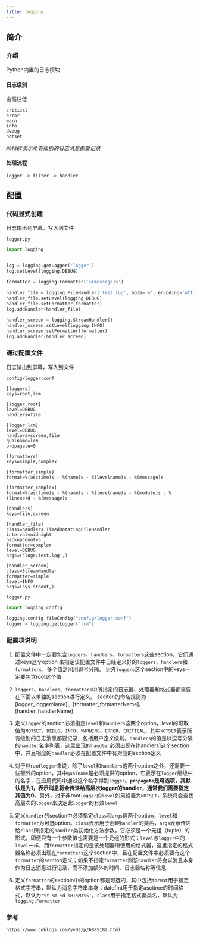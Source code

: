 ```yaml
---
title: logging
---
```


## 简介

### 介绍

Python内置的日志模块

#### 日志级别
由高往低
```text
critical
error
warn
info
debug
notset
```

*`NOTSET`表示所有级别的日志消息都要记录*

#### 处理流程

`logger -> filter -> handler`

## 配置

### 代码显式创建

日志输出到屏幕，写入到文件

`logger.py`

```python
import logging


log = logging.getLogger('logger')
log.setLevel(logging.DEBUG)

formatter = logging.Formatter('%(message)s')

handler_file = logging.FileHandler('test.log', mode='w', encoding='utf-8')
handler_file.setLevel(logging.DEBUG)
handler_file.setFormatter(formatter)
log.addHandler(handler_file)

handler_screen = logging.StreamHandler()
handler_screen.setLevel(logging.INFO)
handler_screen.setFormatter(formatter)
log.addHandler(handler_screen)
```

### 通过配置文件

日志输出到屏幕，写入到文件

`config/logger.conf`

```text
[loggers]
keys=root,lcm

[logger_root]
level=DEBUG
handlers=file

[logger_lcm]
level=DEBUG
handlers=screen,file
qualname=lcm
propagate=0

[formatters]
keys=simple,complex

[formatter_simple]
format=%(asctime)s - %(name)s - %(levelname)s - %(message)s

[formatter_complex]
format=%(asctime)s - %(name)s - %(levelname)s - %(module)s : %(lineno)d - %(message)s

[handlers]
keys=file,screen

[handler_file]
class=handlers.TimedRotatingFileHandler
interval=midnight
backupCount=5
formatter=complex
level=DEBUG
args=('logs/test.log',)

[handler_screen]
class=StreamHandler
formatter=simple
level=INFO
args=(sys.stdout,)
```

`logger.py`

```python
import logging.config

logging.config.fileConfig("config/logger.conf")
logger = logging.getLogger("lcm")
```

### 配置项说明

1. 配置文件中一定要包含`loggers`、`handlers`、`formatters`这些section，它们通过keys这个option
来指定该配置文件中已经定义好的`loggers`、`handlers`和`formatters`，多个值之间用逗号分隔。
另外`loggers`这个section中的keys一定要包含root这个值

2. `loggers`、`handlers`、`formatters`中所指定的日志器、处理器和格式器都需要在下面以单独的section进行定义。
seciton的命名规则为[logger_loggerName]、[formatter_formatterName]、[handler_handlerName]

3. 定义`logger`的section必须指定`level`和`handlers`这两个option，level的可取值为`NOTSET`、`DEBUG`、`INFO`、`WARNING`、`ERROR`、`CRITICAL`，其中`NOTSET`表示所有级别的日志消息都要记录，包括用户定义级别。`handlers`的值是以逗号分隔的`handler`名字列表，这里出现的`handler`必须出现在[handlers]这个section中，并且相应的`handler`必须在配置文件中有对应的section定义

4. 对于非root`logger`来说，除了`level`和`handlers`这两个option之外，还需要一些额外的option，其中`qualname`是必须提供的option，它表示在`logger`层级中的名字，在应用代码中通过这个名字得到`logger`。**`propagate`是可选项，其默认是为1，表示消息将会传递给高层次logger的handler，通常我们需要指定其值为0**。另外，对于非root`logger`的`level`如果设置为`NOTSET`，系统将会查找高层次的`logger`来决定此`logger`的有效`level`

5. 定义`handler`的section中必须指定`class`和`args`这两个option，`level`和`formatter`为可选option。`class`表示用于创建`handler`的类名，`args`表示传递给`class`所指定的`handler`类初始化方法参数，它必须是一个元组（tuple）的形式，即便只有一个参数值也需要是一个元组的形式；`level`与`logger`中的`level`一样，而`formatter`指定的是该处理器所使用的格式器，这里指定的格式器名称必须出现在`formatters`这个section中，且在配置文件中必须要有这个`formatter`的section定义；如果不指定`formatter`则该`handler`将会以消息本身作为日志消息进行记录，而不添加额外的时间、日志器名称等信息

6. 定义`formatter`的sectioin中的option都是可选的，其中包括`format`用于指定格式字符串，默认为消息字符串本身；datefmt用于指定asctime的时间格式，默认为`'%Y-%m-%d %H:%M:%S'`。`class`用于指定格式器类名，默认为`logging.Formatter`

### 参考

`https://www.cnblogs.com/yyds/p/6885182.html`